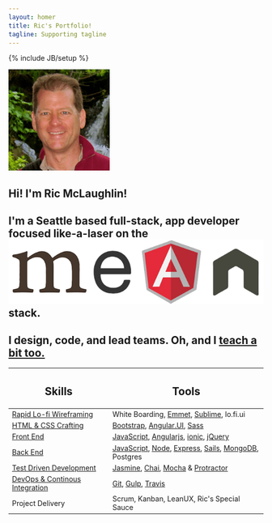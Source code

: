 ```yaml
---
layout: homer
title: Ric's Portfolio!
tagline: Supporting tagline
---
```

{% include JB/setup %}

<div class="jumbotron">
  <div class="row">
  <div id="biopict" class="col-md-6">
    <img class="img-circle center-block image-responsive" src="/assets/themes/ricify/images/bio-photo.png">
  </div>
  <div id="about-me" class="col-md-6">
      <h2>Hi! I'm Ric McLaughlin!</h2>
      <h2>I'm a Seattle based full-stack, app developer focused like-a-laser on the <a href="https://en.wikipedia.org/wiki/MEAN_(software_bundle)"><img class="inline-block" src="/assets/themes/ricify/images/mean.png" alt="MEAN"></a> stack.</h2> 
      <h2>I design, code, and lead teams. Oh, and I <a href="/portfolio#classes-ref">teach a bit too.</a></h2>
    
  </div>

  </div>
</div>

<section>
  <table class="table text-center">
        <thead>
          <tr>
            <th class="text-center"><h2>Skills</h2></th>
            <th class="text-center"><h2>Tools</h2></th>     
          </tr>
        </thead>
        <tbody>
          <tr>
            <td><a href="/portfolio#wireframe-ref">Rapid Lo-fi Wireframing</a> </td>
            <td>White Boarding, <a href="/portfolio#emmet-ref">Emmet</a>, <a href="/portfolio#sublime-ref">Sublime</a>, lo.fi.ui</td>
          </tr>
          <tr>
            <td><a href="/portfolio#htmlcss-ref">HTML & CSS Crafting</a> </td>
            <td><a href="/portfolio#bootstrap-ref">Bootstrap</a>, <a href="/portfolio#angular.ui">Angular.UI</a>, <a href="/portfolio#sass">Sass</a></td>
          </tr>
          <tr>
            <td><a href="/portfolio#frontend-ref">Front End</a></td>
            <td><a href="/tags.html#javascript-ref">JavaScript</a>, <a href="/portfolio#angularjs-ref">Angularjs</a>, <a href="/portfolio#ionic-ref">ionic</a>, <a href="/portfolio#jquery-ref">jQuery</a></td>
          </tr>
          <tr>
            <td><a href="/portfolio#backend-ref">Back End</td>
            <td><a href="/tags.html#javascript-ref">JavaScript</a>, <a href="/portfolio#node-ref">Node</a>, <a href="/portfolio#express-ref">Express</a>, <a href="/portfolio#sails-ref">Sails</a>, <a href="/portfolio#mongodb-ref">MongoDB</a>, Postgres</td>            
          </tr>
          <tr>
            <td><a href="/portfolio#tdd-ref">Test Driven Development</a></td>
            <td><a href="/portfolio#jasmine-ref">Jasmine</a>, <a href="/portfolio#chai-ref">Chai</a>, <a href="/portfolio#mocha-ref">Mocha</a> &amp; <a href="/portfolio#protractor-ref">Protractor</a></td>
          </tr>
          <tr>
            <td><a href="/portfolio#devops-ci-ref">DevOps &amp; Continous Integration</a></td>
            <td><a href="/portfolio#git-ref">Git</a>, <a href="/portfolio#gulp-ref">Gulp</a>, <a href="/portfolio#travis-ref">Travis</a></td>
          </tr>
          <tr>
            <td>Project Delivery</td>
            <td>Scrum, Kanban, LeanUX, Ric's Special Sauce</td>  
          </tr>
        </tbody>
    </table>
</section>

  


  
   
 
 

 
  


